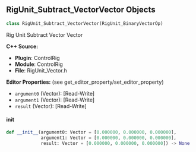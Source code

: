 ## RigUnit_Subtract_VectorVector Objects

```python
class RigUnit_Subtract_VectorVector(RigUnit_BinaryVectorOp)
```

Rig Unit Subtract Vector Vector

**C++ Source:**

- **Plugin**: ControlRig
- **Module**: ControlRig
- **File**: RigUnit_Vector.h

**Editor Properties:** (see get_editor_property/set_editor_property)

- ``argument0`` (Vector):  [Read-Write]
- ``argument1`` (Vector):  [Read-Write]
- ``result`` (Vector):  [Read-Write]

<a id="unreal.RigUnit_Subtract_VectorVector.__init__"></a>

#### __init__

```python
def __init__(argument0: Vector = [0.000000, 0.000000, 0.000000],
             argument1: Vector = [0.000000, 0.000000, 0.000000],
             result: Vector = [0.000000, 0.000000, 0.000000]) -> None
```

<a id="unreal.RigUnit_Divide_VectorVector"></a>
